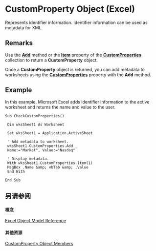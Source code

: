 
# CustomProperty Object (Excel)

Represents identifier information. Identifier information can be used as metadata for XML.


## Remarks

Use the  **[Add](11165b03-e459-51c4-505f-67260ab8aaf9.md)** method or the **[Item](f2b9890b-2a25-e192-323b-dca72b461229.md)** property of the **[CustomProperties](f0f38570-e3bf-58ad-ab8a-e412ad869907.md)** collection to return a **CustomProperty** object.

Once a  **CustomProperty** object is returned, you can add metadata to worksheets using the **[CustomProperties](49862772-caff-90a1-3266-c8b158003aff.md)** property with the **Add** method.


## Example

In this example, Microsoft Excel adds identifier information to the active worksheet and returns the name and value to the user.


```
Sub CheckCustomProperties() 
 
 Dim wksSheet1 As Worksheet 
 
 Set wksSheet1 = Application.ActiveSheet 
 
 ' Add metadata to worksheet. 
 wksSheet1.CustomProperties.Add _ 
 Name:="Market", Value:="Nasdaq" 
 
 ' Display metadata. 
 With wksSheet1.CustomProperties.Item(1) 
 MsgBox .Name &amp; vbTab &amp; .Value 
 End With 
 
End Sub
```


## 另请参阅


#### 概念


[Excel Object Model Reference](11ea8598-8a20-92d5-f98b-0da04263bf2c.md)
#### 其他资源


[CustomProperty Object Members](http://msdn.microsoft.com/library/a63c6fa9-2a9f-745a-987c-f977bf2c679a%28Office.15%29.aspx)